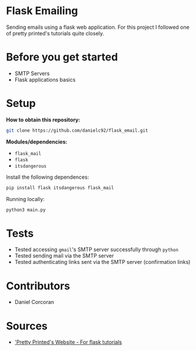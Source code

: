 # Flask Emailing
Sending emails using a flask web application. For this project I followed one of pretty printed's tutorials quite closely.

# Before you get started
- SMTP Servers
- Flask applications basics

# Setup
**How to obtain this repository:**
```sh
git clone https://github.com/danielc92/flask_email.git
```
**Modules/dependencies:**
- `flask_mail`
- `flask`
- `itsdangerous`

Install the following dependences:
```sh
pip install flask itsdangerous flask_mail
```

Running locally:
```sh
python3 main.py
```

# Tests
- Tested accessing `gmail`'s SMTP server successfully through `python`
- Tested sending mail via the SMTP server
- Tested authenticating links sent via the SMTP server (confirmation links)

# Contributors
- Daniel Corcoran

# Sources
- ['Pretty Printed's Website - For flask tutorials](https://prettyprinted.com/)